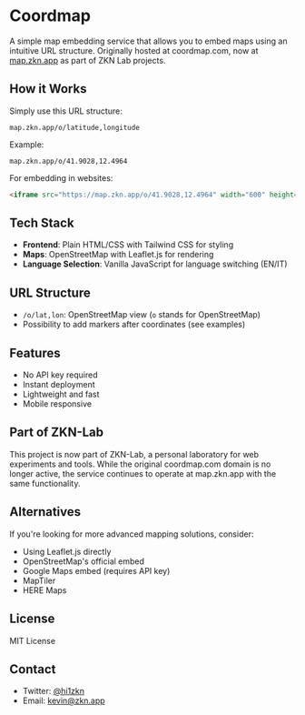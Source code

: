 # Coordmap

A simple map embedding service that allows you to embed maps using an intuitive URL structure. Originally hosted at coordmap.com, now at [map.zkn.app](https://map.zkn.app) as part of ZKN Lab projects.

## How it Works

Simply use this URL structure:
```
map.zkn.app/o/latitude,longitude
```

Example:
```
map.zkn.app/o/41.9028,12.4964
```

For embedding in websites:
```html
<iframe src="https://map.zkn.app/o/41.9028,12.4964" width="600" height="450" allowfullscreen loading="lazy"></iframe>
```

## Tech Stack

- **Frontend**: Plain HTML/CSS with Tailwind CSS for styling
- **Maps**: OpenStreetMap with Leaflet.js for rendering
- **Language Selection**: Vanilla JavaScript for language switching (EN/IT)

## URL Structure

- `/o/lat,lon`: OpenStreetMap view (`o` stands for OpenStreetMap)
- Possibility to add markers after coordinates (see examples)

## Features

- No API key required
- Instant deployment
- Lightweight and fast
- Mobile responsive

## Part of ZKN-Lab

This project is now part of ZKN-Lab, a personal laboratory for web experiments and tools. While the original coordmap.com domain is no longer active, the service continues to operate at map.zkn.app with the same functionality.

## Alternatives

If you're looking for more advanced mapping solutions, consider:
- Using Leaflet.js directly
- OpenStreetMap's official embed
- Google Maps embed (requires API key)
- MapTiler
- HERE Maps

## License

MIT License

## Contact

- Twitter: [@hi1zkn](https://twitter.com/hi1zkn)
- Email: kevin@zkn.app